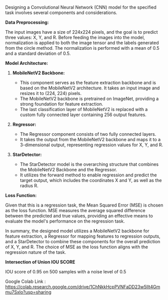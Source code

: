 
Designing a Convolutional Neural Network (CNN) model for the specified task involves several components and considerations.

**Data Preprocessing:**

The input images have a size of 224x224 pixels, and the goal is to predict three values: X, Y, and R. Before feeding the images into the model, normalization is applied to both the image tensor and the labels generated from the circle method. The normalization is performed with a mean of 0.5 and a standard deviation of 0.5.

**Model Architecture:**

1. **MobileNetV2 Backbone:**
   - This component serves as the feature extraction backbone and is based on the MobileNetV2 architecture. It takes an input image and resizes it to (224, 224) pixels.
   - The MobileNetV2 backbone is pretrained on ImageNet, providing a strong foundation for feature extraction.
   - The last classification layer of MobileNetV2 is replaced with a custom fully connected layer containing 256 output features.

2. **Regressor:**
   - The Regressor component consists of two fully connected layers.
   - It takes the output from the MobileNetV2 backbone and maps it to a 3-dimensional output, representing regression values for X, Y, and R.

3. **StarDetector:**
   - The StarDetector model is the overarching structure that combines the MobileNetV2 Backbone and the Regressor.
   - It utilizes the forward method to enable regression and predict the target output, which includes the coordinates X and Y, as well as the radius R.

**Loss Function:**

Given that this is a regression task, the Mean Squared Error (MSE) is chosen as the loss function. MSE measures the average squared difference between the predicted and true values, providing an effective means to evaluate the model's performance on the regression task.

In summary, the designed model utilizes a MobileNetV2 backbone for feature extraction, a Regressor for mapping features to regression outputs, and a StarDetector to combine these components for the overall prediction of X, Y, and R. The choice of MSE as the loss function aligns with the regression nature of the task.



**Intersection of Union IOU SCORE**

IOU score of 0.95 on 500 samples with a noise level of 0.5

Google Colab Link : https://colab.research.google.com/drive/1ChNkkHcpPVNFaDD23w5Ilt4Gmmu7Sxlo?usp=sharing
